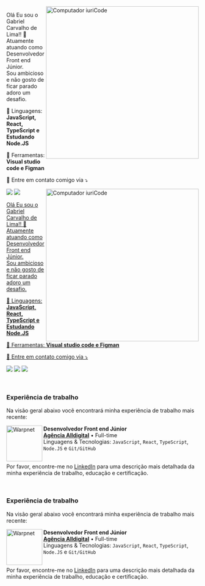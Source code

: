 <img src="https://raw.githubusercontent.com/MicaelliMedeiros/micaellimedeiros/master/image/computer-illustration.png" min-width="400px" max-width="400px" width="400px" align="right" alt="Computador iuriCode">

<p align="left"> 
  Olá Eu sou o Gabriel Carvalho de Lima!! 👋 <br>
  Atuamente atuando como Desenvolvedor Front end Júnior. <br>
  Sou ambicioso e não gosto de ficar parado adoro um desafio.
</p>

<p align="left">
  🦄 Linguagens: <strong>JavaScript, React, TypeScript e Estudando Node.JS</strong>
</p>

<p align="left">
  💼 Ferramentas: <strong>Visual studio code e Figman</strong>
</p>

<p align="left">
  💌 Entre em contato comigo via ⤵️
</p>

<p align="left">
  <a href="#" alt="Gmail">
  <img src="https://img.shields.io/badge/-Gmail-FF0000?style=flat-square&labelColor=FF0000&logo=gmail&logoColor=white&gabriellimaa8500@gmail.com" /></a>

  <a href="#" alt="Linkedin">
  <img src="https://img.shields.io/badge/-Linkedin-0e76a8?style=flat-square&logo=Linkedin&logoColor=white&link=https://www.linkedin.com/in/gabriel-lima27/" /></a>

  <a href="#" alt="WhatsApp">
  <img src="https://raw.githubusercontent.com/MicaelliMedeiros/micaellimedeiros/master/image/computer-illustration.png" min-width="400px" max-width="400px" width="400px" align="right" alt="Computador iuriCode">

<p align="left"> 
  Olá Eu sou o Gabriel Carvalho de Lima!! 👋 <br>
  Atuamente atuando como Desenvolvedor Front end Júnior. <br>
  Sou ambicioso e não gosto de ficar parado adoro um desafio.
</p>

<p align="left">
  🦄 Linguagens: <strong>JavaScript, React, TypeScript e Estudando Node.JS</strong>
</p>

<p align="left">
  💼 Ferramentas: <strong>Visual studio code e Figman</strong>
</p>

<p align="left">
  💌 Entre em contato comigo via ⤵️
</p>

<p align="left">
  <a href="https://gabriellimaa8500@gmail.com" alt="Gmail">
  <img src="https://img.shields.io/badge/-Gmail-FF0000?style=flat-square&labelColor=FF0000&logo=gmail&logoColor=white&gabriellimaa8500@gmail.com" /></a>

  <a href="https://www.linkedin.com/in/gabriel-lima27/" alt="Linkedin">
  <img src="https://img.shields.io/badge/-Linkedin-0e76a8?style=flat-square&logo=Linkedin&logoColor=white&link=https://www.linkedin.com/in/gabriel-lima27/" /></a>

  <a href="https://wa.me/5511930246250" alt="WhatsApp">
  <img src="https://img.shields.io/badge/-WhatsApp-25d366?style=flat-square&labelColor=25d366&logo=whatsapp&logoColor=white&link=https://wa.me/5511930246250"/></a>  
</p>  

<br> 

### Experiência de trabalho
Na visão geral abaixo você encontrará minha experiência de trabalho mais recente:

[<img align="left" height="94px" width="94px" alt="Warpnet" src="https://instagram.fcgh9-1.fna.fbcdn.net/v/t51.2885-19/262874022_422483379509995_5186422711177384998_n.jpg?stp=dst-jpg_s150x150&_nc_ht=instagram.fcgh9-1.fna.fbcdn.net&_nc_cat=107&_nc_ohc=hEPe9psDn0sAX_Ehmv1&tn=4BNsdFgnm4CtJP8F&edm=ACWDqb8BAAAA&ccb=7-5&oh=00_AfBxiTRZdqTlhklme5xQQYz1nQrCgCArIAx-vy0Dg2XBlA&oe=63D88A56&_nc_sid=1527a3"/>]([https://www.spacex.com/](https://www.agenciaalldigital.com))

**Desenvolvedor Front end Júnior** \
[**Agência Alldigital**](https://www.agenciaalldigital.com) • Full-time \
Linguagens & Tecnologias: `JavaScript`, `React`, `TypeScript`, `Node.JS` e `Git/GitHub`\
<br/>

Por favor, encontre-me no [LinkedIn](https://www.linkedin.com/in/gabriel-lima27/) para uma descrição mais detalhada da minha experiência de trabalho, educação e certificação.

</p>  

<br> 

### Experiência de trabalho
Na visão geral abaixo você encontrará minha experiência de trabalho mais recente:

[<img align="left" height="94px" width="94px" alt="Warpnet" src="https://instagram.fcgh9-1.fna.fbcdn.net/v/t51.2885-19/262874022_422483379509995_5186422711177384998_n.jpg?stp=dst-jpg_s150x150&_nc_ht=instagram.fcgh9-1.fna.fbcdn.net&_nc_cat=107&_nc_ohc=hEPe9psDn0sAX_Ehmv1&tn=4BNsdFgnm4CtJP8F&edm=ACWDqb8BAAAA&ccb=7-5&oh=00_AfBxiTRZdqTlhklme5xQQYz1nQrCgCArIAx-vy0Dg2XBlA&oe=63D88A56&_nc_sid=1527a3"/>]([https://www.spacex.com/](https://www.agenciaalldigital.com))

**Desenvolvedor Front end Júnior** \
[**Agência Alldigital**](https://www.agenciaalldigital.com) • Full-time \
Linguagens & Tecnologias: `JavaScript`, `React`, `TypeScript`, `Node.JS` e `Git/GitHub`\
<br/>

Por favor, encontre-me no [LinkedIn](https://www.linkedin.com/in/gabriel-lima27/) para uma descrição mais detalhada da minha experiência de trabalho, educação e certificação.
